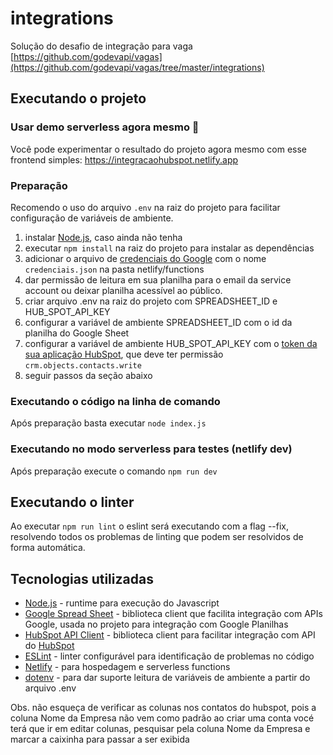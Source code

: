 # integrations

Solução do desafio de integração para vaga [https://github.com/godevapi/vagas](https://github.com/godevapi/vagas/tree/master/integrations)
## Executando o projeto

### Usar demo serverless agora mesmo 🚀
Você pode experimentar o resultado do projeto agora mesmo com esse frontend simples: https://integracaohubspot.netlify.app

### Preparação
Recomendo o uso do arquivo `.env` na raiz do projeto para facilitar configuração de variáveis de ambiente.

1. instalar [Node.js](https://nodejs.org/pt-br), caso ainda não tenha
2. executar `npm install` na raiz do projeto para instalar as dependências
3. adicionar o arquivo de [credenciais do Google](https://developers.google.com/workspace/guides/create-credentials?hl=pt-br#service-account) com o nome `credenciais.json` na pasta netlify/functions
4. dar permissão de leitura em sua planilha para o email da service account ou deixar planilha acessível ao público.
5. criar arquivo .env na raiz do projeto com  SPREADSHEET_ID e HUB_SPOT_API_KEY
6. configurar a variável de ambiente SPREADSHEET_ID com o id da planilha do Google Sheet
7. configurar a variável de ambiente HUB_SPOT_API_KEY com o [token da sua aplicação HubSpot](https://knowledge.hubspot.com/pt/integrations/how-do-i-get-my-hubspot-api-key#:~:text=Na%20sua%20conta%20da%20HubSpot,em%20Gerar%20chave%20de%20API), que deve ter permissão `crm.objects.contacts.write`
8. seguir passos da seção abaixo

### Executando o código na linha de comando
Após preparação basta executar `node index.js`

### Executando no modo serverless para testes (netlify dev)
Após preparação execute o comando `npm run dev`

## Executando o linter
 Ao executar `npm run lint` o eslint será executando com a flag --fix, resolvendo todos os problemas de linting que podem ser resolvidos de forma automática.

## Tecnologias utilizadas
- [Node.js](https://nodejs.org/pt-br) - runtime para execução do Javascript
- [Google Spread Sheet](https://www.npmjs.com/package/google-spreadsheet) - biblioteca client que facilita integração com APIs Google, usada no projeto para integração com Google Planilhas
- [HubSpot API Client](https://github.com/HubSpot/hubspot-api-nodejs) - biblioteca client para facilitar integração com API do [HubSpot](https://www.hubspot.com/)
- [ESLint](https://eslint.org/) - linter configurável para identificação de problemas no código
- [Netlify](https://www.netlify.com/) - para hospedagem e serverless functions
- [dotenv](https://www.npmjs.com/package/dotenv) - para dar suporte leitura de variáveis de ambiente a partir do arquivo .env

Obs. não esqueça de verificar as colunas nos contatos do hubspot, pois a coluna Nome da Empresa não vem como padrão ao criar uma conta vocé terá que ir em editar colunas, pesquisar pela coluna Nome da Empresa e marcar a caixinha para passar a ser exibida 
